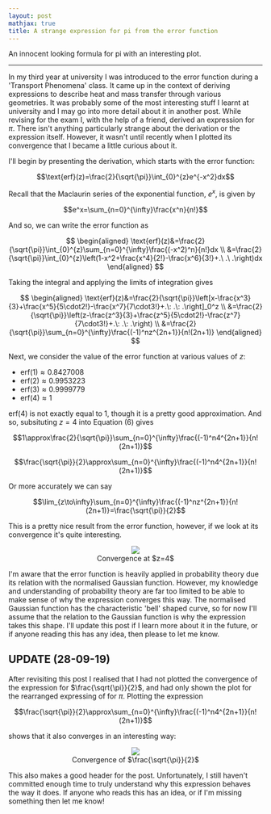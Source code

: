 ```yaml
---
layout: post
mathjax: true
title: A strange expression for pi from the error function 
---
```


An innocent looking formula for pi with an interesting plot.

---

In my third year at university I was introduced to the error function during a 'Transport Phenomena' class. It came up in the context of deriving expressions to describe heat and mass transfer through various geometries. It was probably some of the most interesting stuff I learnt at university and I may go into more detail about it in another post. While revising for the exam I, with the help of a friend, derived an expression for $\pi$. There isn't anything particularly strange about the derivation or the expression itself. However, it wasn't until recently when I plotted its convergence that I became a little curious about it.

I'll begin by presenting the derivation, which starts with the error function:

  $$\text{erf}(z)=\frac{2}{\sqrt{\pi}}\int_{0}^{z}e^{-x^2}dx$$

Recall that the Maclaurin series of the exponential function, $e^x$, is given by

  $$e^x=\sum_{n=0}^{\infty}\frac{x^n}{n!}$$

And so, we can write the error function as

  $$
    \begin{aligned}
      \text{erf}(z)&=\frac{2}{\sqrt{\pi}}\int_{0}^{z}\sum_{n=0}^{\infty}\frac{(-x^2)^n}{n!}dx \\ 
      &=\frac{2}{\sqrt{\pi}}\int_{0}^{z}\left(1-x^2+\frac{x^4}{2!}-\frac{x^6}{3!}+.\ .\ .\right)dx
    \end{aligned}
  $$

Taking the integral and applying the limits of integration gives
  
  $$
    \begin{aligned}
      \text{erf}(z)&=\frac{2}{\sqrt{\pi}}\left[x-\frac{x^3}{3}+\frac{x^5}{5\cdot2!}-\frac{x^7}{7\cdot3!}+.\: .\: .\right]_0^z \\
      &=\frac{2}{\sqrt{\pi}}\left(z-\frac{z^3}{3}+\frac{z^5}{5\cdot2!}-\frac{z^7}{7\cdot3!}+.\: .\: .\right) \\
      &=\frac{2}{\sqrt{\pi}}\sum_{n=0}^{\infty}\frac{(-1)^nz^{2n+1}}{n!(2n+1)}
    \end{aligned}
  $$
  
Next, we consider the value of the error function at various values of $z$:

  * $\text{erf}(1)\approx0.8427008$
  * $\text{erf}(2)\approx0.9953223$
  * $\text{erf}(3)\approx0.9999779$
  * $\text{erf}(4)\approx1$

$\text{erf}(4)$ is not exactly equal to $1$, though it is a pretty good approximation. And so, subsituting $z=4$ into Equation (6) gives

  $$1\approx\frac{2}{\sqrt{\pi}}\sum_{n=0}^{\infty}\frac{(-1)^n4^{2n+1}}{n!(2n+1)}$$
  
  $$\frac{\sqrt{\pi}}{2}\approx\sum_{n=0}^{\infty}\frac{(-1)^n4^{2n+1}}{n!(2n+1)}$$

Or more accurately we can say

  $$\lim_{z\to\infty}\sum_{n=0}^{\infty}\frac{(-1)^nz^{2n+1}}{n!(2n+1)}=\frac{\sqrt{\pi}}{2}$$

This is a pretty nice result from the error function, however, if we look at its convergence it's quite interesting.

<center>
  <figure>
    <img src="https://raw.githubusercontent.com/aymenhafeez/blog/master/assets/images/haf-har.gif">
    <figcaption>Convergence at $z=4$</figcaption>
  </figure>
</center>

I'm aware that the error function is heavily applied in probability theory due its relation with the normalised Gaussian function. However, my knowledge and understanding of probability theory are far too limited to be able to make sense of why the expression converges this way. The normalised Gaussian function has the characteristic 'bell' shaped curve, so for now I'll assume that the relation to the Gaussian function is why the expression takes this shape. I'll update this post if I learn more about it in the future, or if anyone reading this has any idea, then please to let me know.

## UPDATE $(28$-$09$-$19)$

After revisiting this post I realised that I had not plotted the convergence of the expression for $\frac{\sqrt{\pi}}{2}$, and had only shown the plot for the rearranged expressing of for $\pi$. Plotting the expression

  $$\frac{\sqrt{\pi}}{2}\approx\sum_{n=0}^{\infty}\frac{(-1)^n4^{2n+1}}{n!(2n+1)}$$

shows that it also converges in an interesting way:

<center>
  <figure>
    <img src="https://raw.githubusercontent.com/aymenhafeez/blog/master/assets/images/haf-har2.gif">
    <figcaption>Convergence of $\frac{\sqrt{\pi}}{2}$</figcaption>
  </figure>
</center>

This also makes a good header for the post. Unfortunately, I still haven't committed enough time to truly understand why this expression behaves the way it does. If anyone who reads this has an idea, or if I'm missing something then let me know!
